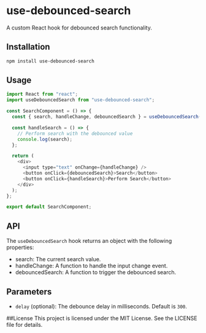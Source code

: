 # use-debounced-search

A custom React hook for debounced search functionality.

## Installation

```bash
npm install use-debounced-search


```

## Usage

```javascript
import React from "react";
import useDebouncedSearch from "use-debounced-search";

const SearchComponent = () => {
  const { search, handleChange, debouncedSearch } = useDebouncedSearch(300);

  const handleSearch = () => {
    // Perform search with the debounced value
    console.log(search);
  };

  return (
    <div>
      <input type="text" onChange={handleChange} />
      <button onClick={debouncedSearch}>Search</button>
      <button onClick={handleSearch}>Perform Search</button>
    </div>
  );
};

export default SearchComponent;
```

## API

The `useDebouncedSearch` hook returns an object with the following properties:

- search: The current search value.
- handleChange: A function to handle the input change event.
- debouncedSearch: A function to trigger the debounced search.

## Parameters

- `delay` (optional): The debounce delay in milliseconds. Default is `300`.

##License
This project is licensed under the MIT License. See the LICENSE file for details.
